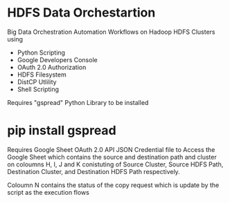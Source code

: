 # HDFS Data Orchestartion

Big Data Orchestration Automation Workflows on Hadoop HDFS Clusters using 
- Python Scripting 
- Google Developers Console 
- OAuth 2.0 Authorization 
- HDFS Filesystem 
- DistCP Utlility 
- Shell Scripting

Requires "gspread" Python Library to be installed
# pip install gspread

Requires Google Sheet OAuth 2.0 API JSON Credential file to Access the Google Sheet which contains the source and destination path and cluster on coloumns  H, I, J and K conistuting of Source Cluster, Source HDFS Path, Destination Cluster, and Destination HDFS Path respectively.

Coloumn N contains the status of the copy request which is update by the script as the execution flows
